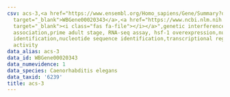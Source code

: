 ```yaml
---
csv: acs-3,<a href="https://www.ensembl.org/Homo_sapiens/Gene/Summary?db=core;g=WBGene00020343"
  target="_blank">WBGene00020343</a>,<a href="https://www.ncbi.nlm.nih.gov/pubmed/30894454"
  target="_blank"><i class="fas fa-file"></i></a>",genetic interference,functional
  association,prime adult stage, RNA-seq assay, hsf-1 overexpression,nucleotide sequence
  identification,nucleotide sequence identification,transcriptional regulation,up-regulates
  activity
data_alias: acs-3
data_id: WBGene00020343
data_numevidence: 1
data_species: Caenorhabditis elegans
data_taxid: '6239'
title: acs-3
---
```

